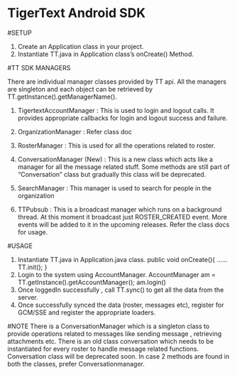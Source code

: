 # TigerText Android SDK

#SETUP

1. Create an Application class in your project.
2. Instantiate TT.java in Application class’s onCreate() Method.

#TT SDK MANAGERS

There are individual manager classes provided by TT api. All the managers are singleton and each object can be retrieved by TT.getInstance().getManagerName().

1. TigertextAccountManager : This is used to login and logout calls. It provides appropriate callbacks for login and logout success and failure.

2. OrganizationManager : Refer class doc

3. RosterManager : This is used for all the operations related to roster.

4. ConversationManager (New) : This is a new class which acts like a manager for all the message related stuff. Some methods are still part of “Conversation” class but gradually this class will be deprecated. 

5. SearchManager : This manager is used to search for people in the organization

6. TTPubsub : This is a broadcast manager which runs on a background thread. At this moment it broadcast just ROSTER_CREATED event. More events will be added to it in the upcoming releases. Refer the class docs for usage.

#USAGE

1. Instantiate TT.java in Application.java class.
     public void onCreate(){
     	……
     	TT.init();
     }
2. Login to the system using AccountManager.
	AccountManager am = TT.getInstance().getAccountManager();
	am.login()
3. Once loggedIn successfully , call TT.sync() to get all the data from the server.
4. Once successfully synced the data (roster, messages etc), register for GCM/SSE and register the appropriate loaders.

#NOTE
There is a ConversationManager which is a singleton class to provide operations related to messages like sending message , retrieving attachments etc. There is an old class conversation which needs to be instantiated for every roster to handle message related functions. Conversation class will be deprecated soon. In case 2 methods are found in both the classes, prefer Conversationmanager.

